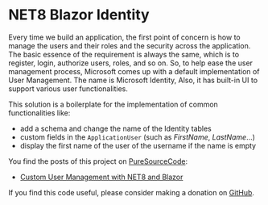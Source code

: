 # NET8 Blazor Identity

Every time we build an application, the first point of concern is how to manage the users and their roles and the security across the application. 
The basic essence of the requirement is always the same, which is to register, login, authorize users, roles, and so on. 
So, to help ease the user management process, Microsoft comes up with a default implementation of User Management. 
The name is Microsoft Identity, Also, it has built-in UI to support various user functionalities.

This solution is a boilerplate for the implementation of common functionalities like:

- add a schema and change the name of the Identity tables
- custom fields in the `ApplicationUser` (such as _FirstName_, _LastName_...)
- display the first name of the user of the username if the name is empty

You find the posts of this project on [PureSourceCode](https://puresourcecode.com):

- [Custom User Management with NET8 and Blazor](https://puresourcecode.com/dotnet/blazor/custom-user-management-with-net8-and-blazor/)

If you find this code useful, please consider making a donation on [GitHub](https://github.com/sponsors/erossini).